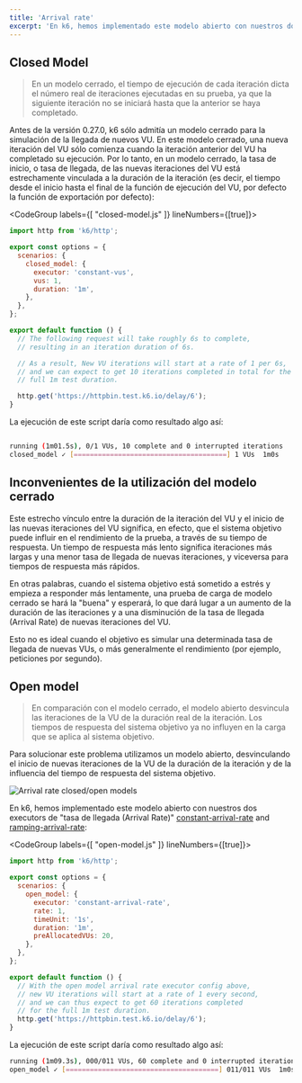 ```yaml
---
title: 'Arrival rate'
excerpt: 'En k6, hemos implementado este modelo abierto con nuestros dos executors de tasa de llegada (Arrival Rate).'
---
```


## Closed Model

> En un modelo cerrado, el tiempo de ejecución de cada iteración dicta el número real de iteraciones ejecutadas en su prueba, ya que la siguiente iteración no se iniciará hasta que la anterior se haya completado.

Antes de la versión 0.27.0, k6 sólo admitía un modelo cerrado para la simulación de la llegada de nuevos VU. En este modelo cerrado, una nueva iteración del VU sólo comienza cuando la iteración anterior del VU ha completado su ejecución. Por lo tanto, en un modelo cerrado, la tasa de inicio, o tasa de llegada, de las nuevas iteraciones del VU está estrechamente vinculada a la duración de la iteración (es decir, el tiempo desde el inicio hasta el final de la función de ejecución del VU, por defecto la función de exportación por defecto):

<CodeGroup labels={[ "closed-model.js" ]} lineNumbers={[true]}>

```javascript
import http from 'k6/http';

export const options = {
  scenarios: {
    closed_model: {
      executor: 'constant-vus',
      vus: 1,
      duration: '1m',
    },
  },
};

export default function () {
  // The following request will take roughly 6s to complete,
  // resulting in an iteration duration of 6s.

  // As a result, New VU iterations will start at a rate of 1 per 6s,
  // and we can expect to get 10 iterations completed in total for the
  // full 1m test duration.

  http.get('https://httpbin.test.k6.io/delay/6');
}
```

</CodeGroup>

La ejecución de este script daría como resultado algo así:

```bash

running (1m01.5s), 0/1 VUs, 10 complete and 0 interrupted iterations
closed_model ✓ [======================================] 1 VUs  1m0s

```

## Inconvenientes de la utilización del modelo cerrado

Este estrecho vínculo entre la duración de la iteración del VU y el inicio de las nuevas iteraciones del  VU significa, en efecto, que el sistema objetivo puede influir en el rendimiento de la prueba, a través de su tiempo de respuesta. Un tiempo de respuesta más lento significa iteraciones más largas y una menor tasa de llegada de nuevas iteraciones, y viceversa para tiempos de respuesta más rápidos.
 
En otras palabras, cuando el sistema objetivo está sometido a estrés y empieza a responder más lentamente, una prueba de carga de modelo cerrado se hará la "buena" y esperará, lo que dará lugar a un aumento de la duración de las iteraciones y a una disminución de la tasa de llegada (Arrival Rate) de nuevas iteraciones del VU.
 
Esto no es ideal cuando el objetivo es simular una determinada tasa de llegada de nuevas VUs, o más generalmente el rendimiento (por ejemplo, peticiones por segundo).


## Open model

> En comparación con el modelo cerrado, el modelo abierto desvincula las iteraciones de la VU de la duración real de la iteración. Los tiempos de respuesta del sistema objetivo ya no influyen en la carga que se aplica al sistema objetivo.
 

Para solucionar este problema utilizamos un modelo abierto, desvinculando el inicio de nuevas iteraciones de la VU de la duración de la iteración y de la influencia del tiempo de respuesta del sistema objetivo.

![Arrival rate closed/open models](../images/Scenarios/arrival-rate-open-closed-model.png)


En k6, hemos implementado este modelo abierto con nuestros dos executors de "tasa de llegada (Arrival Rate)" [constant-arrival-rate](/es/usando-k6/escenarios/executors/constant-arrival-rate/) and [ramping-arrival-rate](/es/usando-k6/escenarios/executors/ramping-arrival-rate/):

<CodeGroup labels={[ "open-model.js" ]} lineNumbers={[true]}>

```javascript
import http from 'k6/http';

export const options = {
  scenarios: {
    open_model: {
      executor: 'constant-arrival-rate',
      rate: 1,
      timeUnit: '1s',
      duration: '1m',
      preAllocatedVUs: 20,
    },
  },
};

export default function () {
  // With the open model arrival rate executor config above,
  // new VU iterations will start at a rate of 1 every second,
  // and we can thus expect to get 60 iterations completed
  // for the full 1m test duration.
  http.get('https://httpbin.test.k6.io/delay/6');
}
```

</CodeGroup>

La ejecución de este script daría como resultado algo así:

```bash
running (1m09.3s), 000/011 VUs, 60 complete and 0 interrupted iterations
open_model ✓ [======================================] 011/011 VUs  1m0s  1 iters/s
```
